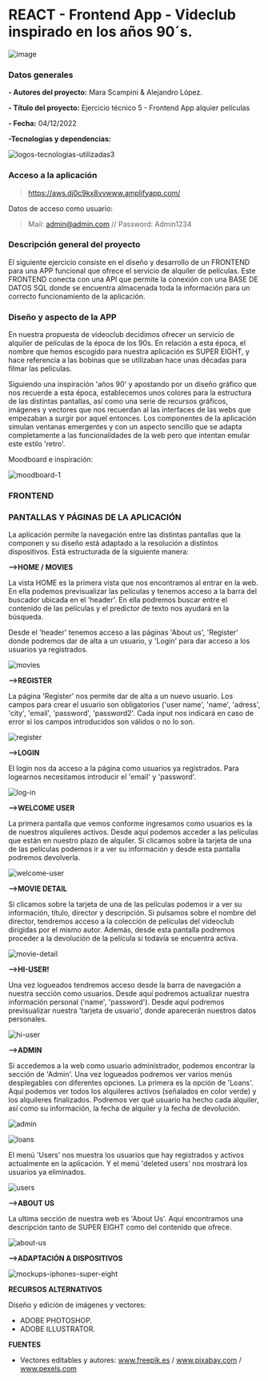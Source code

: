 # REACT - Frontend App - Videclub inspirado en los años 90´s.



![image](https://user-images.githubusercontent.com/113507322/205169800-ae8aeff3-2afc-467c-8c53-6c1637671770.png)


### Datos generales

**- Autores del proyecto:** Mara Scampini & Alejandro López.

**- Título del proyecto:** Ejercicio técnico 5 - Frontend App alquier películas

**- Fecha:** 04/12/2022

**-Tecnologías y dependencias:** 

![logos-tecnologias-utilizadas3](https://user-images.githubusercontent.com/113507322/205345377-539842e5-3691-4a3a-8919-5fe9a843dcc2.jpg)

 ### Acceso a la aplicación

> https://aws.dj0c9kx8vvwww.amplifyapp.com/

Datos de acceso como usuario: 

> Mail: admin@admin.com // Password: Admin1234


 ### Descripción general del proyecto 

El siguiente ejercicio consiste en el diseño y desarrollo de un FRONTEND para una APP funcional que ofrece el servicio de alquiler de películas. Este FRONTEND conecta
con una API que permite la conexión con una BASE DE DATOS SQL donde se encuentra almacenada toda la información para un correcto funcionamiento de la aplicación.


 ### Diseño y aspecto de la APP
 
 En nuestra propuesta de videoclub decidimos ofrecer un servicio de alquiler de películas de la época de los 90s. En relación a esta época, el nombre que hemos escogido para nuestra 
 aplicación es SUPER EIGHT, y hace referencia a las bobinas que se utilizaban hace unas décadas para filmar las películas. 
 
 Siguiendo una inspiración 'años 90' y apostando por un diseño gráfico que nos recuerde a esta época, establecemos unos colores para la estructura de las distintas pantallas, así como una serie de recursos gráficos, imágenes y vectores que nos recuerdan al las interfaces de las webs que empezaban a surgir por aquel entonces. Los 
 componentes de la aplicación simulan ventanas emergentes y con un aspecto sencillo que se adapta completamente a las funcionalidades de la web pero que intentan 
 emular este estilo 'retro'.
 
 Moodboard e inspiración:
 
 ![moodboard-1](https://user-images.githubusercontent.com/113507322/204105036-a9d41883-f395-4caf-b97f-2d03d743532a.png)

 

### FRONTEND
 
 
 
### PANTALLAS Y PÁGINAS DE LA APLICACIÓN

La aplicación permite la navegación entre las distintas pantallas que la componen y su diseño está adaptado a la resolución a distintos dispositivos. Está estructurada de la siguiente manera:
 
 
**-->HOME / MOVIES**
 
 
La vista HOME es la primera vista que nos encontramos al entrar en la web. En ella podemos previsualizar las películas y tenemos acceso a la barra del buscador ubicada en el 'header'. En ella podremos buscar entre el contenido de las películas y el predictor de texto nos ayudará en la búsqueda. 

Desde el 'header' tenemos acceso a las páginas 'About us', 'Register' donde podremos dar de alta a un usuario, y 'Login' para dar acceso a los usuarios ya registrados. 

![movies](https://user-images.githubusercontent.com/113507322/205171611-d21ff378-12e3-44c6-b77e-8fb88ca916b5.png)


**-->REGISTER**

La página 'Register' nos permite dar de alta a un nuevo usuario. Los campos para crear el usuario son obligatorios ('user name', 'name', 'adress', 'city', 'email', 'password', 'password2'. Cada input nos indicará en caso de error si los campos introducidos son válidos o no lo son. 

![register](https://user-images.githubusercontent.com/113507322/205172016-f5d42deb-4bae-4a91-980a-d0e12ea4db17.png)


**-->LOGIN**

El login nos da acceso a la página como usuarios ya registrados. Para logearnos necesitamos introducir el 'email' y 'password'.

![log-in](https://user-images.githubusercontent.com/113507322/205172901-0aa6c705-f3a9-428c-ad20-bae7640531bf.png)


**-->WELCOME USER**

La primera pantalla que vemos conforme ingresamos como usuarios es la de nuestros alquileres activos. Desde aquí podemos acceder a las películas que están en nuestro plazo de alquiler. Si clicamos sobre la tarjeta de una de las películas podemos ir a ver su información y desde esta pantalla podremos devolverla. 

![welcome-user](https://user-images.githubusercontent.com/113507322/205173496-670210dc-2a2c-4e12-a1b0-d742ef500138.png)


**-->MOVIE DETAIL**

Si clicamos sobre la tarjeta de una de las películas podemos ir a ver su información, título, director y descripción. Si pulsamos sobre el nombre del director, tendremos acceso a la colección de películas del videoclub dirigidas por el mismo autor. Además, desde esta pantalla podremos proceder a la devolución de la película si todavía se encuentra activa.

![movie-detail](https://user-images.githubusercontent.com/113507322/205174130-fce0fa6c-2710-44f1-b246-dc14c2090170.png)


**-->HI-USER!**

Una vez logueados tendremos acceso desde la barra de navegación a nuestra sección como usuarios. Desde aquí podremos actualizar nuestra información personal ('name', 'password'). Desde aquí podremos previsualizar nuestra 'tarjeta de usuario', donde aparecerán nuestros datos personales. 

![hi-user](https://user-images.githubusercontent.com/113507322/205174668-650cf975-08a2-46c9-a3aa-a8fab236ab45.png)

**-->ADMIN**

Si accedemos a la web como usuario administrador, podemos encontrar la sección de 'Admin'.  Una vez logueados podremos ver varios menús desplegables con diferentes opciones. 
La primera es la opción de 'Loans'. Aquí podemos ver todos los alquileres activos (señalados en color verde) y los alquileres finalizados. Podremos ver qué usuario ha hecho cada alquiler, así como su información, la fecha de alquiler y la fecha de devolución. 

![admin](https://user-images.githubusercontent.com/113507322/205175208-ce325efd-0be3-4adc-aa56-a615b1937064.png)

![loans](https://user-images.githubusercontent.com/113507322/205175223-1fa7c573-debc-466e-a6d6-89bb838cae69.png)

El menú 'Users' nos muestra los usuarios que hay registrados y activos actualmente en la aplicación. Y el menú 'deleted users' nos mostrará los usuarios ya eliminados. 


![users](https://user-images.githubusercontent.com/113507322/205175738-9deeb642-e2c6-44b2-aa71-394af79e5eea.png)


**-->ABOUT US**

La ultima sección de nuestra web es 'About Us'. Aquí encontramos una descripción tanto de SUPER EIGHT como del contenido que ofrece. 


![about-us](https://user-images.githubusercontent.com/113507322/205175953-5cd54515-100e-4979-9f3a-dd6c393d438c.png)


**-->ADAPTACIÓN A DISPOSITIVOS**

 
![mockups-iphones-super-eight](https://user-images.githubusercontent.com/113507322/205178507-3deadd79-73df-4934-b5c7-cf792c1aca35.png)



**RECURSOS ALTERNATIVOS**

Diseño y edición de imágenes y vectores:
  - ADOBE PHOTOSHOP.
  - ADOBE ILLUSTRATOR. 

**FUENTES**

- Vectores editables y autores: www.freepik.es / www.pixabay.com / www.pexels.com



